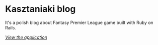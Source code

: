 # Kasztaniaki blog #

It's a polish blog about Fantasy Premier League game built with Ruby on Rails.

[*View the application*](https://kasztaniaki.herokuapp.com)